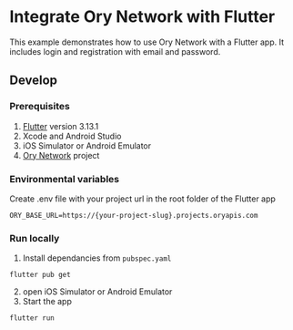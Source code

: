 # Integrate Ory Network with Flutter

This example demonstrates how to use Ory Network with a Flutter app. It includes login and registration with email and password.

## Develop
### Prerequisites
1. [Flutter](https://docs.flutter.dev/get-started/install) version 3.13.1
2. Xcode and Android Studio
3. iOS Simulator or Android Emulator
4. [Ory Network](https://console.ory.sh/) project 

### Environmental variables
Create .env file with your project url in the root folder of the Flutter app
```env
ORY_BASE_URL=https://{your-project-slug}.projects.oryapis.com
```

### Run locally
1. Install dependancies from `pubspec.yaml`
```console
flutter pub get
```
2. open iOS Simulator or Android Emulator
3. Start the app
```console
flutter run
```
